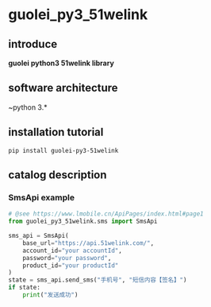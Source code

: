 # guolei_py3_51welink

## introduce

**guolei python3 51welink library**

## software architecture

~python 3.*

## installation tutorial

```shell
pip install guolei-py3-51welink
```

## catalog description

### SmsApi example

```python
# @see https://www.lmobile.cn/ApiPages/index.html#page1
from guolei_py3_51welink.sms import SmsApi

sms_api = SmsApi(
    base_url="https://api.51welink.com/",
    account_id="your accountId",
    password="your password",
    product_id="your productId"
)
state = sms_api.send_sms("手机号", "短信内容【签名】")
if state:
    print("发送成功")
```
